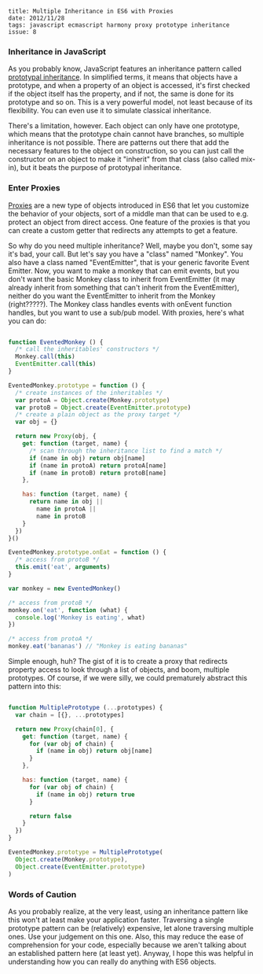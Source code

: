     title: Multiple Inheritance in ES6 with Proxies
    date: 2012/11/28
    tags: javascript ecmascript harmony proxy prototype inheritance
    issue: 8

### Inheritance in JavaScript

As you probably know, JavaScript features an inheritance pattern called [prototypal inheritance](http://en.wikipedia.org/wiki/Prototype-based_programming). In simplified terms, it means that objects have a prototype, and when a property of an object is accessed, it's first checked if the object itself has the property, and if not, the same is done for its prototype and so on. This is a very powerful model, not least because of its flexibility. You can even use it to simulate classical inheritance.

There's a limitation, however. Each object can only have one prototype, which means that the prototype chain cannot have branches, so multiple inheritance is not possible. There are patterns out there that add the necessary features to the object on construction, so you can just call the constructor on an object to make it "inherit" from that class (also called mix-in), but it beats the purpose of prototypal inheritance.

### Enter Proxies

[Proxies](http://wiki.ecmascript.org/doku.php?id=harmony:direct_proxies) are a new type of objects introduced in ES6 that let you customize the behavior of your objects, sort of a middle man that can be used to e.g. protect an object from direct access. One feature of the proxies is that you can create a custom getter that redirects any attempts to get a feature.

So why do you need multiple inheritance? Well, maybe you don't, some say it's bad, your call. But let's say you have a "class" named "Monkey". You also have a class named "EventEmitter", that is your generic favorite Event Emitter. Now, you want to make a monkey that can emit events, but you don't want the basic Monkey class to inherit from EventEmitter (it may already inherit from something that can't inherit from the EventEmitter), neither do you want the EventEmitter to inherit from the Monkey (right?????). The Monkey class handles events with onEvent function handles, but you want to use a sub/pub model. With proxies, here's what you can do:

```javascript

function EventedMonkey () {
  /* call the inheritables' constructors */
  Monkey.call(this)
  EventEmitter.call(this)
}

EventedMonkey.prototype = function () {
  /* create instances of the inheritables */
  var protoA = Object.create(Monkey.prototype)
  var protoB = Object.create(EventEmitter.prototype)
  /* create a plain object as the proxy target */
  var obj = {}

  return new Proxy(obj, {
    get: function (target, name) {
      /* scan through the inheritance list to find a match */
      if (name in obj) return obj[name]
      if (name in protoA) return protoA[name]
      if (name in protoB) return protoB[name]
    },

    has: function (target, name) {
      return name in obj ||
        name in protoA ||
        name in protoB
    }
  })
}()

EventedMonkey.prototype.onEat = function () {
  /* access from protoB */
  this.emit('eat', arguments)
}

var monkey = new EventedMonkey()

/* access from protoB */
monkey.on('eat', function (what) {
  console.log('Monkey is eating', what)
})

/* access from protoA */
monkey.eat('bananas') // "Monkey is eating bananas"

```

Simple enough, huh? The gist of it is to create a proxy that redirects property access to look through a list of objects, and boom, multiple prototypes. Of course, if we were silly, we could prematurely abstract this pattern into this:

```javascript

function MultiplePrototype (...prototypes) {
  var chain = [{}, ...prototypes]

  return new Proxy(chain[0], {
    get: function (target, name) {
      for (var obj of chain) {
        if (name in obj) return obj[name]
      }
    },

    has: function (target, name) {
      for (var obj of chain) {
        if (name in obj) return true
      }

      return false
    }
  })
}

EventedMonkey.prototype = MultiplePrototype(
  Object.create(Monkey.prototype),
  Object.create(EventEmitter.prototype)
)

```

### Words of Caution

As you probably realize, at the very least, using an inheritance pattern like this won't at least make your application faster. Traversing a single prototype pattern can be (relatively) expensive, let alone traversing multiple ones. Use your judgement on this one. Also, this may reduce the ease of comprehension for your code, especially because we aren't talking about an established pattern here (at least yet). Anyway, I hope this was helpful in understanding how you can really do anything with ES6 objects.

